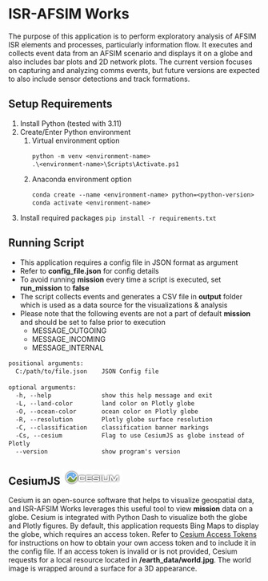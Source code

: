 # ISR-AFSIM Works
The purpose of  this application is to perform exploratory analysis
of AFSIM ISR elements and processes, particularly information flow. It executes and collects event data from an AFSIM scenario and displays it on a globe and also includes bar plots and 2D network plots. The current version focuses on capturing and analyzing comms events, but future versions are expected to also include sensor detections and track formations.

## Setup Requirements
1. Install Python (tested with 3.11)
2. Create/Enter Python environment
   1. Virtual environment option
      ```
      python -m venv <environment-name>
      .\<environment-name>\Scripts\Activate.ps1
      ```
   2. Anaconda environment option
      ```
      conda create --name <environment-name> python=<python-version>
      conda activate <environment-name>
      ```
3. Install required packages `pip install -r requirements.txt`

## Running Script
* This application requires a config file in JSON format as argument
* Refer to **config_file.json** for config details
* To avoid running **mission** every time a script is executed, set **run_mission** to **false**
* The script collects events and generates a CSV file in **output** folder which is used as a data source for the visualizations & analysis
* Please note that the following events are not a part of default **mission** and should be set to false prior to execution
  * MESSAGE_OUTGOING
  * MESSAGE_INCOMING
  * MESSAGE_INTERNAL
```
positional arguments:
  C:/path/to/file.json    JSON Config file 

optional arguments:
  -h, --help              show this help message and exit
  -L, --land-color        land color on Plotly globe 
  -O, --ocean-color       ocean color on Plotly globe
  -R, --resolution        Plotly globe surface resolution
  -C, --classification    classification banner markings
  -Cs, --cesium           Flag to use CesiumJS as globe instead of Plotly
  --version               show program's version
```

## CesiumJS ![](/assets/Assets/Images/cesium_credit.png)
Cesium is an open-source software that helps to visualize geospatial data, and ISR-AFSIM Works leverages this useful tool to view **mission** data on a globe.
Cesium is integrated with Python Dash to visualize both the globe and Plotly figures. By default, this application requests Bing Maps to display the globe, which requires an access token. Refer to [Cesium Access Tokens](https://www.cesium.com/learn/ion/cesium-ion-access-tokens/) for instructions on how to obtain your own access token and to include it in the config file. If an access token is invalid or is not provided, Cesium requests for a local resource located in **/earth_data/world.jpg**. The world image is wrapped around a surface
for a 3D appearance.